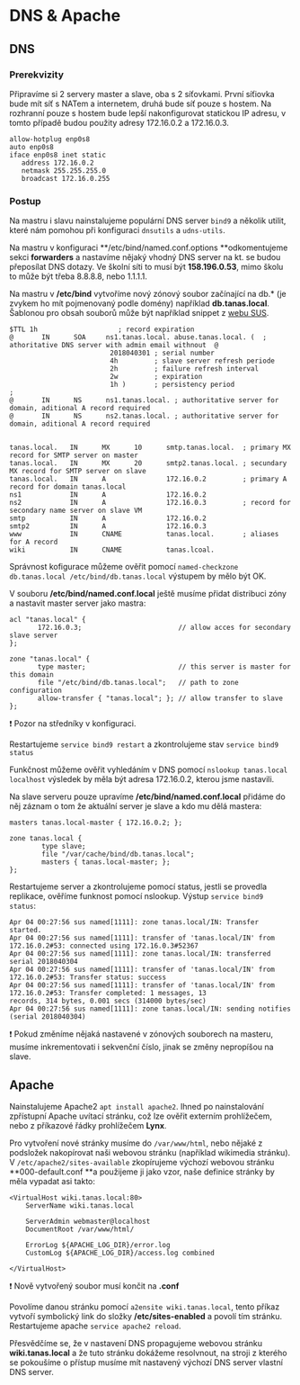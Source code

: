 # DNS & Apache

## DNS

### Prerekvizity

Připravíme si 2 servery master a slave, oba s 2 síťovkami. První síťiovka bude mít síť s NATem a internetem, druhá bude síť pouze s hostem. Na rozhranní pouze s hostem bude lepší nakonfigurovat statickou IP adresu, v tomto případě budou použity adresy 172.16.0.2 a 172.16.0.3.

```text
allow-hotplug enp0s8
auto enp0s8
iface enp0s8 inet static
   address 172.16.0.2
   netmask 255.255.255.0
   broadcast 172.16.0.255
```

### Postup

Na mastru i slavu nainstalujeme populární DNS server `bind9` a několik utilit, které nám pomohou při konfiguraci `dnsutils` a `udns-utils`.

Na mastru v konfiguraci **/etc/bind/named.conf.options **odkomentujeme sekci **forwarders** a nastavíme nějaký vhodný DNS server na kt. se budou přeposílat DNS dotazy. Ve školní síti to musí být **158.196.0.53**, mimo školu to může být třeba 8.8.8.8, nebo 1.1.1.1.

Na mastru v **/etc/bind** vytvoříme nový zónový soubor začínající na db.\* \(je zvykem ho mít pojmenovaný podle domény\) například **db.tanas.local**. Šablonou pro obsah souborů může být například snippet z [webu SUS](http://seidl.cs.vsb.cz/wiki/index.php/SUS#.C5.A0est.C3.A1_p.C5.99edn.C3.A1.C5.A1ka).

```text
$TTL 1h                    ; record expiration
@       IN      SOA     ns1.tanas.local. abuse.tanas.local. (  ; athoritative DNS server with admin email withnout  @
                         2018040301 ; serial number
                         4h         ; slave server refresh periode
                         2h         ; failure refresh interval
                         2w         ; expiration
                         1h )       ; persistency period
;
@       IN      NS      ns1.tanas.local. ; authoritative server for domain, aditional A record required
@       IN      NS      ns2.tanas.local. ; authoritative server for domain, aditional A record required


tanas.local.   IN      MX      10      smtp.tanas.local.  ; primary MX record for SMTP server on master
tanas.local.   IN      MX      20      smtp2.tanas.local. ; secundary MX record for SMTP server on slave
tanas.local.   IN      A               172.16.0.2         ; primary A record for domain tanas.local
ns1            IN      A               172.16.0.2
ns2            IN      A               172.16.0.3         ; record for secondary name server on slave VM
smtp           IN      A               172.16.0.2
smtp2          IN      A               172.16.0.3
www            IN      CNAME           tanas.local.       ; aliases for A record
wiki           IN      CNAME           tanas.lcoal.
```

Správnost kofigurace můžeme ověřit pomocí `named-checkzone db.tanas.local /etc/bind/db.tanas.local` výstupem by mělo být OK.

V souboru **/etc/bind/named.conf.local** ještě musíme přidat distribuci zóny a nastavit master server jako mastra:

```text
acl "tanas.local" {
       172.16.0.3;                        // allow acces for secondary slave server
};

zone "tanas.local" {
       type master;                       // this server is master for this domain
       file "/etc/bind/db.tanas.local";   // path to zone configuration
       allow-transfer { "tanas.local"; }; // allow transfer to slave
};
```

 ❗ Pozor na středníky v konfiguraci.

Restartujeme `service bind9 restart` a zkontrolujeme stav `service bind9 status`

Funkčnost můžeme ověřit vyhledáním v DNS pomocí `nslookup tanas.local localhost` výsledek by měla být adresa 172.16.0.2, kterou jsme nastavili.

Na slave serveru pouze upravíme **/etc/bind/named.conf.local** přidáme do něj záznam o tom že aktuální server je slave a kdo mu dělá mastera:

```text
masters tanas.local-master { 172.16.0.2; };

zone tanas.local {
        type slave;
        file "/var/cache/bind/db.tanas.local";
        masters { tanas.local-master; };
};
```

Restartujeme server a zkontrolujeme pomocí status, jestli se provedla replikace, ověříme funknost pomocí nslookup. Výstup `service bind9 status`:

```text
Apr 04 00:27:56 sus named[1111]: zone tanas.local/IN: Transfer started.
Apr 04 00:27:56 sus named[1111]: transfer of 'tanas.local/IN' from 172.16.0.2#53: connected using 172.16.0.3#52367
Apr 04 00:27:56 sus named[1111]: zone tanas.local/IN: transferred serial 2018040304
Apr 04 00:27:56 sus named[1111]: transfer of 'tanas.local/IN' from 172.16.0.2#53: Transfer status: success
Apr 04 00:27:56 sus named[1111]: transfer of 'tanas.local/IN' from 172.16.0.2#53: Transfer completed: 1 messages, 13
records, 314 bytes, 0.001 secs (314000 bytes/sec)
Apr 04 00:27:56 sus named[1111]: zone tanas.local/IN: sending notifies (serial 2018040304)
```

 ❗ Pokud změníme nějaká nastavené v zónových souborech na masteru, musíme inkrementovati i sekvenční číslo, jinak se změny nepropíšou na slave.

## Apache

Nainstalujeme Apache2 `apt install apache2`. Ihned po nainstalování zpřístupní Apache uvítací stránku, což lze ověřit externím prohlížečem, nebo z příkazové řádky prohlížečem **Lynx**.

Pro vytvoření nové stránky musíme do `/var/www/html`, nebo nějaké z podsložek nakopírovat naši webovou stránku \(například wikimedia stránku\). V `/etc/apache2/sites-available` zkopírujeme výchozí webovou stránku **000-default.conf **a použijeme ji jako vzor, naše definice stránky by měla vypadat asi takto:

```text
<VirtualHost wiki.tanas.local:80>
    ServerName wiki.tanas.local

    ServerAdmin webmaster@localhost
    DocumentRoot /var/www/html/

    ErrorLog ${APACHE_LOG_DIR}/error.log
    CustomLog ${APACHE_LOG_DIR}/access.log combined

</VirtualHost>
```

 ❗ Nově vytvořený soubor musí končit na **.conf**

Povolíme danou stránku pomocí `a2ensite wiki.tanas.local`, tento příkaz vytvoří symbolický link do složky **/etc/sites-enabled** a povolí tím stránku. Restartujeme apache `service apache2 reload`.

Přesvědčíme se, že v nastavení DNS propagujeme webovou stránku **wiki.tanas.local** a že tuto stránku dokážeme resolvnout, na stroji z kterého se pokoušíme o přístup musíme mít nastavený výchozí DNS server vlastní DNS server.

